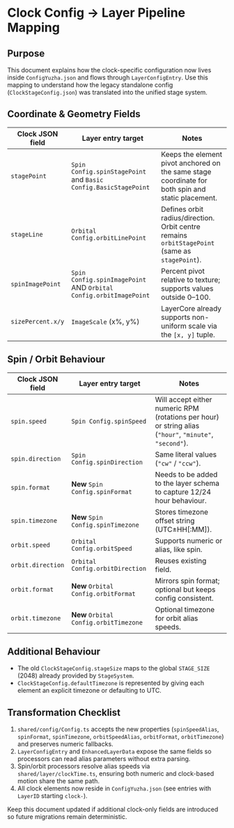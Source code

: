 # Clock Config → Layer Pipeline Mapping

## Purpose

This document explains how the clock-specific configuration now lives inside `ConfigYuzha.json` and flows through `LayerConfigEntry`. Use this mapping to understand how the legacy standalone config (`ClockStageConfig.json`) was translated into the unified stage system.

## Coordinate & Geometry Fields

| Clock JSON field  | Layer entry target                                                | Notes                                                                                             |
| ----------------- | ----------------------------------------------------------------- | ------------------------------------------------------------------------------------------------- |
| `stagePoint`      | `Spin Config.spinStagePoint` and `Basic Config.BasicStagePoint`   | Keeps the element pivot anchored on the same stage coordinate for both spin and static placement. |
| `stageLine`       | `Orbital Config.orbitLinePoint`                                   | Defines orbit radius/direction. Orbit centre remains `orbitStagePoint` (same as `stagePoint`).    |
| `spinImagePoint`  | `Spin Config.spinImagePoint` AND `Orbital Config.orbitImagePoint` | Percent pivot relative to texture; supports values outside 0–100.                                 |
| `sizePercent.x/y` | `ImageScale` (x%, y%)                                             | LayerCore already supports non-uniform scale via the `[x, y]` tuple.                              |

## Spin / Orbit Behaviour

| Clock JSON field  | Layer entry target                     | Notes                                                                                                   |
| ----------------- | -------------------------------------- | ------------------------------------------------------------------------------------------------------- |
| `spin.speed`      | `Spin Config.spinSpeed`                | Will accept either numeric RPM (rotations per hour) or string alias (`"hour"`, `"minute"`, `"second"`). |
| `spin.direction`  | `Spin Config.spinDirection`            | Same literal values (`"cw"` / `"ccw"`).                                                                 |
| `spin.format`     | **New** `Spin Config.spinFormat`       | Needs to be added to the layer schema to capture 12/24 hour behaviour.                                  |
| `spin.timezone`   | **New** `Spin Config.spinTimezone`     | Stores timezone offset string (UTC±HH[:MM]).                                                            |
| `orbit.speed`     | `Orbital Config.orbitSpeed`            | Supports numeric or alias, like spin.                                                                   |
| `orbit.direction` | `Orbital Config.orbitDirection`        | Reuses existing field.                                                                                  |
| `orbit.format`    | **New** `Orbital Config.orbitFormat`   | Mirrors spin format; optional but keeps config consistent.                                              |
| `orbit.timezone`  | **New** `Orbital Config.orbitTimezone` | Optional timezone for orbit alias speeds.                                                               |

## Additional Behaviour

- The old `ClockStageConfig.stageSize` maps to the global `STAGE_SIZE` (2048) already provided by `StageSystem`.
- `ClockStageConfig.defaultTimezone` is represented by giving each element an explicit timezone or defaulting to UTC.

## Transformation Checklist

1. `shared/config/Config.ts` accepts the new properties (`spinSpeedAlias`, `spinFormat`, `spinTimezone`, `orbitSpeedAlias`, `orbitFormat`, `orbitTimezone`) and preserves numeric fallbacks.
2. `LayerConfigEntry` and `EnhancedLayerData` expose the same fields so processors can read alias parameters without extra parsing.
3. Spin/orbit processors resolve alias speeds via `shared/layer/clockTime.ts`, ensuring both numeric and clock-based motion share the same path.
4. All clock elements now reside in `ConfigYuzha.json` (see entries with `LayerID` starting `clock-`).

Keep this document updated if additional clock-only fields are introduced so future migrations remain deterministic.
